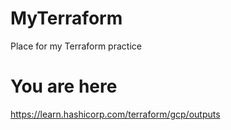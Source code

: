 # MyTerraform
Place for my Terraform practice

# You are here
https://learn.hashicorp.com/terraform/gcp/outputs